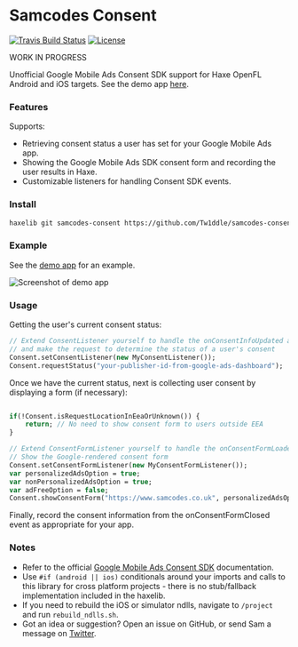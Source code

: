# Samcodes Consent

[![Travis Build Status](https://img.shields.io/travis/Tw1ddle/samcodes-consent.svg?style=flat-square)](https://travis-ci.org/Tw1ddle/samcodes-consent)
[![License](http://img.shields.io/:license-mit-blue.svg?style=flat-square)](https://github.com/Tw1ddle/samcodes-consent/blob/master/LICENSE)

WORK IN PROGRESS

Unofficial Google Mobile Ads Consent SDK support for Haxe OpenFL Android and iOS targets. See the demo app [here](https://github.com/Tw1ddle/samcodes-ads-demo).

### Features

Supports:
 * Retrieving consent status a user has set for your Google Mobile Ads app.
 * Showing the Google Mobile Ads SDK consent form and recording the user results in Haxe.
 * Customizable listeners for handling Consent SDK events.

### Install

```bash
haxelib git samcodes-consent https://github.com/Tw1ddle/samcodes-consent
```

### Example

See the [demo app](https://github.com/Tw1ddle/samcodes-ads-demo) for an example.

![Screenshot of demo app](https://github.com/Tw1ddle/samcodes-ads-demo/blob/master/screenshots/consent-popup.png?raw=true "Demo app with GDPR consent popup")

### Usage

Getting the user's current consent status:

```haxe
// Extend ConsentListener yourself to handle the onConsentInfoUpdated and onFailedToUpdateConsentInfo callbacks
// and make the request to determine the status of a user's consent
Consent.setConsentListener(new MyConsentListener());
Consent.requestStatus("your-publisher-id-from-google-ads-dashboard");
```

Once we have the current status, next is collecting user consent by displaying a form (if necessary):

```haxe

if(!Consent.isRequestLocationInEeaOrUnknown()) {
    return; // No need to show consent form to users outside EEA
}

// Extend ConsentFormListener yourself to handle the onConsentFormLoaded, onConsentFormOpened, onConsentFormClosed and onConsentFormError callbacks
// Show the Google-rendered consent form
Consent.setConsentFormListener(new MyConsentFormListener());
var personalizedAdsOption = true;
var nonPersonalizedAdsOption = true;
var adFreeOption = false;
Consent.showConsentForm("https://www.samcodes.co.uk", personalizedAdsOption, nonPersonalizedAdsOption, adFreeOption);
```

Finally, record the consent information from the onConsentFormClosed event as appropriate for your app.

### Notes

  * Refer to the official [Google Mobile Ads Consent SDK](https://github.com/googleads/googleads-consent-sdk-android) documentation.
  * Use ```#if (android || ios)``` conditionals around your imports and calls to this library for cross platform projects - there is no stub/fallback implementation included in the haxelib.
  * If you need to rebuild the iOS or simulator ndlls, navigate to ```/project``` and run ```rebuild_ndlls.sh```.
  * Got an idea or suggestion? Open an issue on GitHub, or send Sam a message on [Twitter](https://twitter.com/Sam_Twidale).